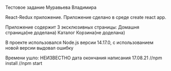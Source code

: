 Тестовое задание Муравьева Владимира

React-Redux приложение. Приложение сделано в среде create react app.

Приложение содержит 3 эксклюзивных страницы:
    Домашня страница(не доделана)
    Каталог
    Корзина(не доделана)
    
В проекте использовался Node.js версии 14.17.0, с использованием новой версии выдовал ошибку

Времени ушло: НЕИЗВЕСТНО дата окончания написания 17.08.21
//npm install
 //npm start
